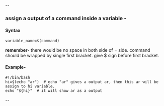 --
### assign a output of a command inside a variable -
#### Syntax
```
variable_name=$(command)
```
**remember**- there would be no space in both side of = side. command should be wrapped by single first bracket. give $ sign before first bracket.
#### Example-
```
#!/bin/bash
hi=$(echo "ar")  # echo "ar" gives a output ar, then this ar will be assign to hi variable.
echo "${hi}"  # it will show ar as a output
```
--
